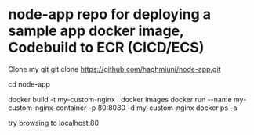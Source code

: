 # node-app repo for deploying  a sample app docker image, Codebuild to ECR (CICD/ECS)

Clone my git
git clone https://github.com/haghmiuni/node-app.git

cd node-app

docker build -t my-custom-nginx .
docker images
docker run --name my-custom-nginx-container -p 80:8080 -d my-custom-nginx
docker ps -a

try browsing to localhost:80
